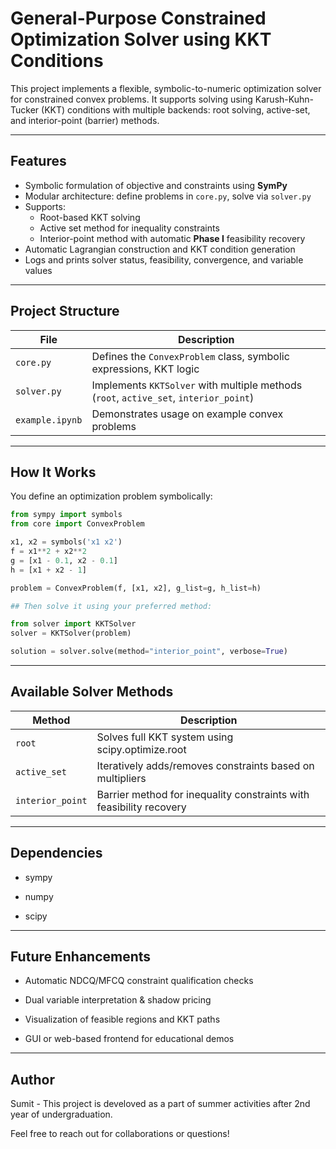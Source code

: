# General-Purpose Constrained Optimization Solver using KKT Conditions

This project implements a flexible, symbolic-to-numeric optimization solver for constrained convex problems. It supports solving using Karush-Kuhn-Tucker (KKT) conditions with multiple backends: root solving, active-set, and interior-point (barrier) methods.

---

## Features

- Symbolic formulation of objective and constraints using **SymPy**
- Modular architecture: define problems in `core.py`, solve via `solver.py`
- Supports:
  - Root-based KKT solving
  - Active set method for inequality constraints
  - Interior-point method with automatic **Phase I** feasibility recovery
- Automatic Lagrangian construction and KKT condition generation
- Logs and prints solver status, feasibility, convergence, and variable values

---

## Project Structure

| File        | Description |
|-------------|-------------|
| `core.py`   | Defines the `ConvexProblem` class, symbolic expressions, KKT logic |
| `solver.py` | Implements `KKTSolver` with multiple methods (`root`, `active_set`, `interior_point`) |
| `example.ipynb` | Demonstrates usage on example convex problems |

---

## How It Works

You define an optimization problem symbolically:

```python
from sympy import symbols
from core import ConvexProblem

x1, x2 = symbols('x1 x2')
f = x1**2 + x2**2
g = [x1 - 0.1, x2 - 0.1]
h = [x1 + x2 - 1]

problem = ConvexProblem(f, [x1, x2], g_list=g, h_list=h)

## Then solve it using your preferred method:

from solver import KKTSolver
solver = KKTSolver(problem)

solution = solver.solve(method="interior_point", verbose=True)
```
---

## Available Solver Methods


| Method          |	Description |
|-----------------|-------------|
|`root`	          | Solves full KKT system using scipy.optimize.root |
|`active_set`     |	Iteratively adds/removes constraints based on multipliers |
|`interior_point` |	Barrier method for inequality constraints with feasibility recovery |

---

## Dependencies

  -  sympy

  -  numpy

  -  scipy
---

## Future Enhancements

  -  Automatic NDCQ/MFCQ constraint qualification checks

  -  Dual variable interpretation & shadow pricing

  - Visualization of feasible regions and KKT paths

  -  GUI or web-based frontend for educational demos

---
## Author
Sumit - This project is develoved as a part of summer activities after 2nd year of undergraduation.

Feel free to reach out for collaborations or questions!

